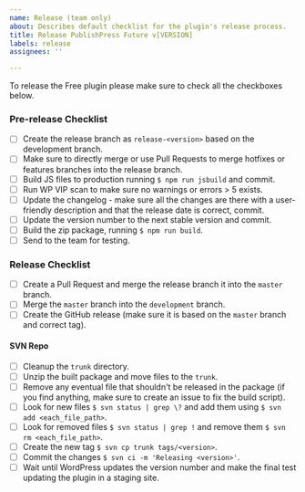 ```yaml
---
name: Release (team only)
about: Describes default checklist for the plugin's release process.
title: Release PublishPress Future v[VERSION]
labels: release
assignees: ''

---
```


To release the Free plugin please make sure to check all the checkboxes below.

### Pre-release Checklist

- [ ] Create the release branch as `release-<version>` based on the development branch.
- [ ] Make sure to directly merge or use Pull Requests to merge hotfixes or features branches into the release branch.
- [ ] Build JS files to production running `$ npm run jsbuild` and commit.
- [ ] Run WP VIP scan to make sure no warnings or errors > 5 exists.
- [ ] Update the changelog - make sure all the changes are there with a user-friendly description and that the release date is correct, commit.
- [ ] Update the version number to the next stable version and commit.
- [ ] Build the zip package, running `$ npm run build`.
- [ ] Send to the team for testing.

### Release Checklist

- [ ] Create a Pull Request and merge the release branch it into the `master` branch.
- [ ] Merge the `master` branch into the `development` branch.
- [ ] Create the GitHub release (make sure it is based on the `master` branch and correct tag).

#### SVN Repo
- [ ] Cleanup the `trunk` directory.
- [ ] Unzip the built package and move files to the `trunk`.
- [ ] Remove any eventual file that shouldn't be released in the package (if you find anything, make sure to create an issue to fix the build script).
- [ ] Look for new files `$ svn status | grep \?` and add them using `$ svn add <each_file_path>`.
- [ ] Look for removed files `$ svn status | grep !` and remove them `$ svn rm <each_file_path>`.
- [ ] Create the new tag `$ svn cp trunk tags/<version>`.
- [ ] Commit the changes `$ svn ci -m 'Releasing <version>'`.
- [ ] Wait until WordPress updates the version number and make the final test updating the plugin in a staging site.
